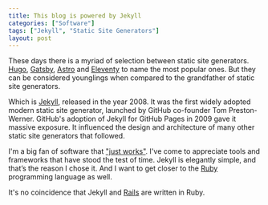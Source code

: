 ```yaml
---
title: This blog is powered by Jekyll
categories: ["Software"]
tags: ["Jekyll", "Static Site Generators"]
layout: post
---
```

These days there is a myriad of selection between static site generators. [Hugo](https://gohugo.io), [Gatsby](https://www.gatsbyjs.com), [Astro](https://astro.build) and [Eleventy](https://www.11ty.dev) to name the most popular ones. But they can be considered younglings when compared to the grandfather of static site generators.

Which is [Jekyll](https://jekyllrb.com), released in the year 2008. It was the first widely adopted modern static site generator, launched by GitHub co-founder Tom Preston-Werner. GitHub's adoption of Jekyll for GitHub Pages in 2009 gave it massive exposure. It influenced the design and architecture of many other static site generators that followed.

I'm a big fan of software that ["just works"](https://jekyllrb.com/philosophy/). I've come to appreciate tools and frameworks that have stood the test of time. Jekyll is elegantly simple, and that’s the reason I chose it. And I want to get closer to the [Ruby](https://www.ruby-lang.org/en/) programming language as well.

It's no coincidence that Jekyll and [Rails](https://rubyonrails.org) are written in Ruby.
